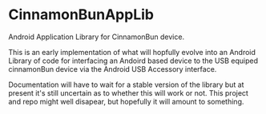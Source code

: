 # CinnamonBunAppLib
Android Application Library for CinnamonBun device.

This is an early implementation of what will hopfully evolve into an Android Library of code
for interfacing an Andoird based device to the USB equiped cinnamonBun device via the Android
USB Accessory interface.

Documentation will have to wait for a stable version of the library but at present it's still
uncertain as to whether this will work or not. This project and repo might well disapear, but
hopefully it will amount to something.
